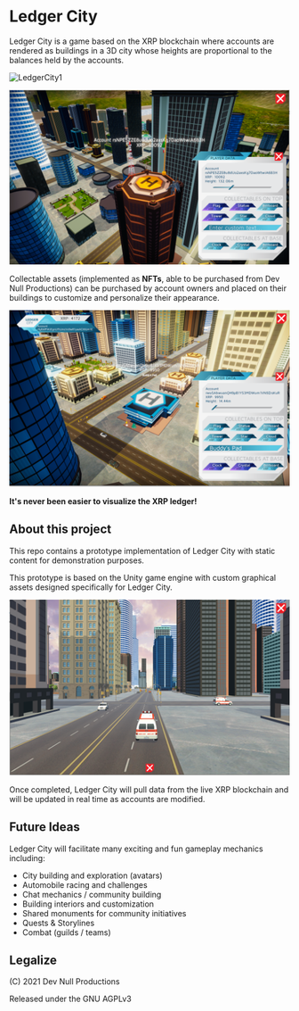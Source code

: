 # Ledger City

Ledger City is a game based on the XRP blockchain where accounts are rendered as buildings in a 3D city whose heights are proportional to the balances held by the accounts.

![LedgerCity1](Screenshots/LedgerCity1.PNG)

![LedgerCity4](Screenshots/LedgerCity4.PNG)

Collectable assets (implemented as **NFTs**, able to be purchased from Dev Null Productions) can be purchased by account owners and placed on their buildings to customize and personalize their appearance.

![LedgerCity5](Screenshots/LedgerCity5.PNG)

**It's never been easier to visualize the XRP ledger!**

## About this project

This repo contains a prototype implementation of Ledger City with static content for demonstration purposes.

This prototype is based on the Unity game engine with custom graphical assets designed specifically for Ledger City.

![LedgerCity6](Screenshots/LedgerCity6.PNG)

Once completed, Ledger City will pull data from the live XRP blockchain and will be updated in real time as accounts are modified.

## Future Ideas

Ledger City will facilitate many exciting and fun gameplay mechanics including:

- City building and exploration (avatars)
- Automobile racing and challenges
- Chat mechanics / community building
- Building interiors and customization
- Shared monuments for community initiatives
- Quests & Storylines
- Combat (guilds / teams)

## Legalize

(C) 2021 Dev Null Productions

Released under the GNU AGPLv3
